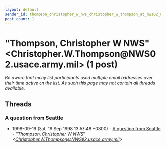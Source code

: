 ```yaml
---
layout: default
sender_id: thompson_christopher_w_nws_christopher_w_thompson_at_nws02_usace_army_mil_
post_count: 1
---
```


# "Thompson, Christopher W NWS" <Christopher.W.Thompson<span>@</span>NWS02.usace.army.mil> (1 post)

_Be aware that many list participants used multiple email addresses over their time active on the list. As such this page may not contain all threads available._

## Threads

### A question from Seattle
+ 1998-09-19 (Sat, 19 Sep 1998 13:53:48 +0800) - [A question from Seattle](/archive/1998/09/d3fe12e80cc41c22467112ab3588a67f72ea0767254db80fbf8167c823494672) - _"Thompson, Christopher W NWS" \<Christopher.W.Thompson@NWS02.usace.army.mil\>_

